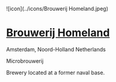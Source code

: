 ![icon](../icons/Brouwerij Homeland.jpeg)

# [Brouwerij Homeland](https://untappd.com/Homelandbrouwerij)

Amsterdam, Noord-Holland Netherlands

Microbrouwerij

Brewery located at a former naval base.
